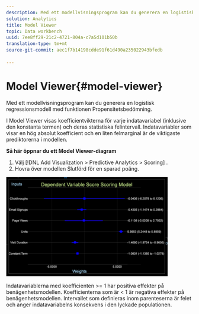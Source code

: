 ```yaml
---
description: Med ett modellvisningsprogram kan du generera en logistisk regressionsmodell med funktionen Propensitetsbedömning.
solution: Analytics
title: Model Viewer
topic: Data workbench
uuid: 7ee8ff29-21c2-4721-804a-c7a5d101b50b
translation-type: tm+mt
source-git-commit: aec1f7b14198cdde91f61d490a235022943bfedb

---
```



# Model Viewer{#model-viewer}

Med ett modellvisningsprogram kan du generera en logistisk regressionsmodell med funktionen Propensitetsbedömning.

I Model Viewer visas koefficientvikterna för varje indatavariabel (inklusive den konstanta termen) och deras statistiska felintervall. Indatavariabler som visar en hög absolut koefficient och en liten felmarginal är de viktigaste prediktorerna i modellen.

**Så här öppnar du ett Model Viewer-diagram**

1. Välj [!DNL Add Visualization > Predictive Analytics > Scoring] .
1. Hovra över modellen Slutförd för en sparad poäng.

![](assets/propensity_model_viewer.png)

Indatavariablerna med koefficienten >= 1 har positiva effekter på benägenhetsmodellen. Koefficienterna som är &lt; 1 är negativa effekter på benägenhetsmodellen. Intervallet som definieras inom parenteserna är felet och anger indatavariabelns konsekvens i den lyckade populationen.
